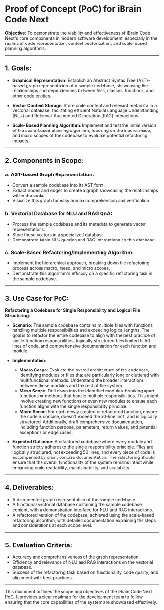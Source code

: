 # Proof of Concept (PoC) for iBrain Code Next

**Objective**: 
To demonstrate the viability and effectiveness of iBrain Code Next's core components in modern software development, especially in the realms of code representation, content vectorization, and scale-based planning algorithms.

---

## 1. Goals:

- **Graphical Representation**: Establish an Abstract Syntax Tree (AST)-based graph representation of a sample codebase, showcasing the relationships and dependencies between files, classes, functions, and other code entities.
  
- **Vector Content Storage**: Store code content and relevant metadata in a vectorial database, facilitating efficient Natural Language Understanding (NLU) and Retrieval-Augmented Generation (RAG) interactions.

- **Scale-Based Planning Algorithm**: Implement and test the initial version of the scale-based planning algorithm, focusing on the macro, meso, and micro scopes of the codebase to evaluate potential refactoring impacts.

---

## 2. Components in Scope:

### a. AST-based Graph Representation:
- Convert a sample codebase into its AST form.
- Extract nodes and edges to create a graph showcasing the relationships within the code.
- Visualize this graph for easy human comprehension and verification.

### b. Vectorial Database for NLU and RAG QnA:
- Process the sample codebase and its metadata to generate vector representations.
- Store these vectors in a specialized database.
- Demonstrate basic NLU queries and RAG interactions on this database.

### c. Scale-Based Refactoring/Implementing Algorithm:
- Implement the hierarchical approach, breaking down the refactoring process across macro, meso, and micro scopes.
- Demonstrate this algorithm's efficacy on a specific refactoring task in the sample codebase.

---

## 3. Use Case for PoC:

**Refactoring a Codebase for Single Responsibility and Logical File Structuring**:

- **Scenario**: The sample codebase contains multiple files with functions handling multiple responsibilities and exceeding logical lengths. The goal is to refactor the entire codebase to align with the best practice of single function responsibilities, logically structured files limited to 50 lines of code, and comprehensive documentation for each function and module.

- **Implementation**:
    - **Macro Scope**: Evaluate the overall architecture of the codebase, identifying modules or files that are particularly long or cluttered with multifunctional methods. Understand the broader interactions between these modules and the rest of the system.
    - **Meso Scope**: Drill down into the identified modules, breaking apart functions or methods that handle multiple responsibilities. This might involve creating new functions or even new modules to ensure each function aligns with the single responsibility principle.
    - **Micro Scope**: For each newly created or refactored function, ensure the code is concise, doesn't exceed the 50-line limit, and is logically structured. Additionally, draft comprehensive documentation, including function purpose, parameters, return values, and potential exceptions or edge cases.
  
- **Expected Outcome**: A refactored codebase where every module and function strictly adheres to the single responsibility principle. Files are logically structured, not exceeding 50 lines, and every piece of code is accompanied by clear, concise documentation. The refactoring should ensure that the overall functionality of the system remains intact while enhancing code readability, maintainability, and scalability.

---

## 4. Deliverables:

- A documented graph representation of the sample codebase.
- A functional vectorial database containing the sample codebase content, with a demonstration interface for NLU and RAG interactions.
- A refactored version of the codebase, achieved using the scale-based refactoring algorithm, with detailed documentation explaining the steps and considerations at each scope level.

---

## 5. Evaluation Criteria:

- Accuracy and comprehensiveness of the graph representation.
- Efficiency and relevance of NLU and RAG interactions on the vectorial database.
- Success of the refactoring task based on functionality, code quality, and alignment with best practices.

---

This document outlines the scope and objectives of the iBrain Code Next PoC. It provides a clear roadmap for the development team to follow, ensuring that the core capabilities of the system are showcased effectively.